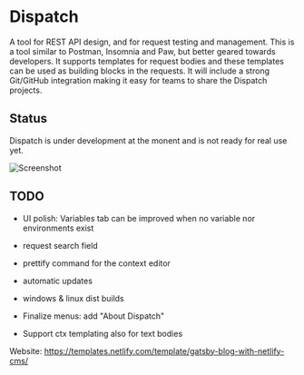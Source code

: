 # Dispatch

A tool for REST API design, and for request testing and management. This is a tool similar to Postman, Insomnia and Paw, but better geared towards developers. It supports templates for request bodies and these templates can be used as building blocks in the requests. It will include a strong Git/GitHub integration making it easy for teams to share the Dispatch projects.

## Status

Dispatch is under development at the monent and is not ready for real use yet.

![Screenshot](https://i.imgur.com/7AHNyCT.png)

## TODO

- UI polish: Variables tab can be improved when no variable nor environments exist
- request search field
- prettify command for the context editor
- automatic updates
- windows & linux dist builds
- Finalize menus: add "About Dispatch"

- Support ctx templating also for text bodies

Website: https://templates.netlify.com/template/gatsby-blog-with-netlify-cms/
